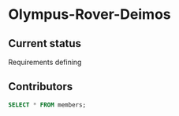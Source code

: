 # Olympus-Rover-Deimos

## Current status

Requirements defining

## Contributors

```SQL
SELECT * FROM members;
```
